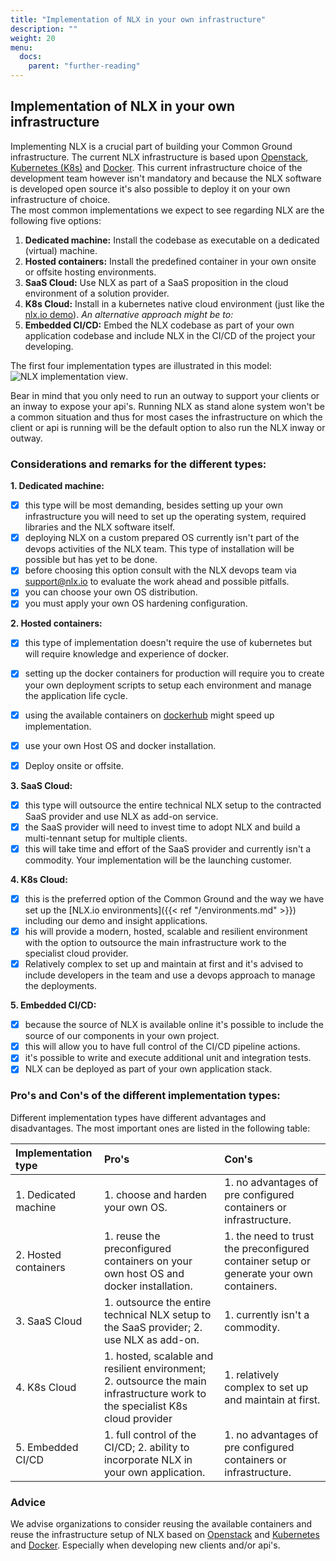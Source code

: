 ```yaml
---
title: "Implementation of NLX in your own infrastructure"
description: ""
weight: 20
menu:
  docs:
    parent: "further-reading"
---
```



## Implementation of NLX in your own infrastructure

Implementing NLX is a crucial part of building your Common Ground infrastructure. The current NLX infrastructure is based upon [Openstack](https://www.openstack.org/),  [Kubernetes (K8s)](https://kubernetes.io/) and [Docker](https://www.docker.com/). This current infrastructure choice of the development team however isn't mandatory and because the NLX software is developed open source it's also possible to deploy it on your own infrastructure of choice.  
The most common implementations we expect to see regarding NLX are the following five options:

1. **Dedicated machine:** Install the codebase as executable on a dedicated (virtual) machine.  
2. **Hosted containers:** Install the predefined container in your own onsite or offsite hosting environments.
3. **SaaS Cloud:** Use NLX as part of a SaaS proposition in the cloud environment of a solution provider.
4. **K8s Cloud:** Install in a kubernetes native cloud environment (just like the [nlx.io demo](https://demo.nlx.io/)).
*An alternative approach might be to:*  
5. **Embedded CI/CD:** Embed the NLX codebase as part of your own application codebase and include NLX in the CI/CD of the project your developing.  

The first four implementation types are illustrated in this model:
![NLX implementation view](implementation-957ab.png).

Bear in mind that you only need to run an outway to support your clients or an inway to expose your api's. Running NLX as stand alone system won't be a common situation and thus for most cases the infrastructure on which the client or api is running will be the default option to also run the NLX inway or outway.

### Considerations and remarks for the different types:

**1. Dedicated machine:**

- [x] this type will be most demanding, besides setting up your own infrastructure you will need to set up the operating system, required libraries and the NLX software itself.
- [x] deploying NLX on a custom prepared OS currently isn't part of the devops activities of the NLX team. This type of installation will be possible but has yet to be done.
- [x] before choosing this option consult with the NLX devops team via support@nlx.io to evaluate the work ahead and possible pitfalls.
- [x] you can choose your own OS distribution.
- [x] you must apply your own OS hardening configuration.

**2. Hosted containers:**

- [x] this type of implementation doesn't require the use of kubernetes but will require knowledge and experience of docker.
- [x] setting up the docker containers for production will require you to create your own deployment scripts to setup each environment and manage the application life cycle.
- [x] using the available containers on [dockerhub](https://hub.docker.com/search?q=nlx&type=image) might speed up implementation.
- [x] use your own Host OS and docker installation.
- [x] Deploy onsite or offsite.


**3. SaaS Cloud:**

- [x] this type will outsource the entire technical NLX setup to the contracted SaaS provider and use NLX as add-on service.
- [x] the SaaS provider will need to invest time to adopt NLX and build a multi-tennant setup for multiple clients.
- [x] this will take time and effort of the SaaS provider and currently isn't a commodity. Your implementation will be the launching customer.

**4. K8s Cloud:**

- [x] this is the preferred option of the Common Ground and the way we have set up the [NLX.io environments]({{< ref "/environments.md" >}}) including our demo and insight applications.
- [x] his will provide a modern, hosted, scalable and resilient environment with the option to outsource the main infrastructure work to the specialist cloud provider.
- [x] Relatively complex to set up and maintain at first and it's advised to include developers in the team and use a devops approach to manage the deployments.

**5. Embedded CI/CD:**

- [x] because the source of NLX is available online it's possible to include the source of our components in your own project.
 - [x] this will allow you to have full control of the CI/CD pipeline actions.
- [x] it's possible to write and execute additional unit and integration tests.
- [x] NLX can be deployed as part of your own application stack.  

### Pro's and Con's of the different implementation types:
Different implementation types have different advantages and disadvantages. The most important ones are listed in the following table:

|Implementation type | Pro's | Con's  |
|:-------------------|:------|:-------|
|1. Dedicated machine| 1. choose and harden your own OS. | 1. no advantages of pre configured containers or infrastructure. |
|2. Hosted containers| 1. reuse the preconfigured containers on your own host OS and docker installation. | 1. the need to trust the preconfigured container setup or generate your own containers. |
|3. SaaS Cloud| 1. outsource the entire technical NLX setup to the SaaS provider; 2. use NLX as add-on. | 1. currently isn't a commodity. |
|4. K8s Cloud| 1. hosted, scalable and resilient environment;  2. outsource the main infrastructure work to the specialist K8s cloud provider | 1. relatively complex to set up and maintain at first. |
|5. Embedded CI/CD| 1. full control of the CI/CD; 2. ability to incorporate NLX in your own application. | 1. no advantages of pre configured containers or infrastructure. |

### Advice
We advise organizations to consider reusing the available containers and reuse the infrastructure setup of NLX based on [Openstack](https://www.openstack.org/) and [Kubernetes](https://kubernetes.io/) and [Docker](https://www.docker.com/). Especially when developing new clients and/or api's.
